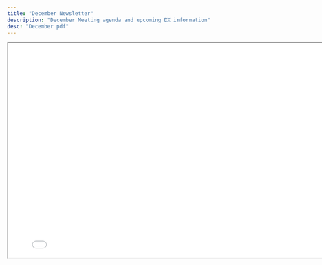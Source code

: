 ```yaml
---
title: "December Newsletter"
description: "December Meeting agenda and upcoming DX information"
desc: "December pdf"
---
```


<div class="newsletter">

<iframe src= 
"/newsletters/dec2024.pdf" 
               width="800"
                  height="500"> 
                  </iframe>

</div>